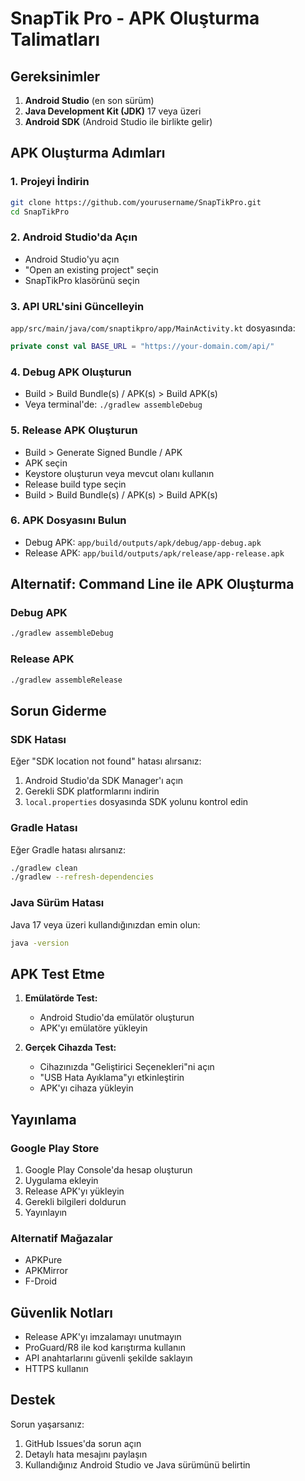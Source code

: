 # SnapTik Pro - APK Oluşturma Talimatları

## Gereksinimler

1. **Android Studio** (en son sürüm)
2. **Java Development Kit (JDK)** 17 veya üzeri
3. **Android SDK** (Android Studio ile birlikte gelir)

## APK Oluşturma Adımları

### 1. Projeyi İndirin
```bash
git clone https://github.com/yourusername/SnapTikPro.git
cd SnapTikPro
```

### 2. Android Studio'da Açın
- Android Studio'yu açın
- "Open an existing project" seçin
- SnapTikPro klasörünü seçin

### 3. API URL'sini Güncelleyin
`app/src/main/java/com/snaptikpro/app/MainActivity.kt` dosyasında:
```kotlin
private const val BASE_URL = "https://your-domain.com/api/"
```

### 4. Debug APK Oluşturun
- Build > Build Bundle(s) / APK(s) > Build APK(s)
- Veya terminal'de: `./gradlew assembleDebug`

### 5. Release APK Oluşturun
- Build > Generate Signed Bundle / APK
- APK seçin
- Keystore oluşturun veya mevcut olanı kullanın
- Release build type seçin
- Build > Build Bundle(s) / APK(s) > Build APK(s)

### 6. APK Dosyasını Bulun
- Debug APK: `app/build/outputs/apk/debug/app-debug.apk`
- Release APK: `app/build/outputs/apk/release/app-release.apk`

## Alternatif: Command Line ile APK Oluşturma

### Debug APK
```bash
./gradlew assembleDebug
```

### Release APK
```bash
./gradlew assembleRelease
```

## Sorun Giderme

### SDK Hatası
Eğer "SDK location not found" hatası alırsanız:
1. Android Studio'da SDK Manager'ı açın
2. Gerekli SDK platformlarını indirin
3. `local.properties` dosyasında SDK yolunu kontrol edin

### Gradle Hatası
Eğer Gradle hatası alırsanız:
```bash
./gradlew clean
./gradlew --refresh-dependencies
```

### Java Sürüm Hatası
Java 17 veya üzeri kullandığınızdan emin olun:
```bash
java -version
```

## APK Test Etme

1. **Emülatörde Test:**
   - Android Studio'da emülatör oluşturun
   - APK'yı emülatöre yükleyin

2. **Gerçek Cihazda Test:**
   - Cihazınızda "Geliştirici Seçenekleri"ni açın
   - "USB Hata Ayıklama"yı etkinleştirin
   - APK'yı cihaza yükleyin

## Yayınlama

### Google Play Store
1. Google Play Console'da hesap oluşturun
2. Uygulama ekleyin
3. Release APK'yı yükleyin
4. Gerekli bilgileri doldurun
5. Yayınlayın

### Alternatif Mağazalar
- APKPure
- APKMirror
- F-Droid

## Güvenlik Notları

- Release APK'yı imzalamayı unutmayın
- ProGuard/R8 ile kod karıştırma kullanın
- API anahtarlarını güvenli şekilde saklayın
- HTTPS kullanın

## Destek

Sorun yaşarsanız:
1. GitHub Issues'da sorun açın
2. Detaylı hata mesajını paylaşın
3. Kullandığınız Android Studio ve Java sürümünü belirtin